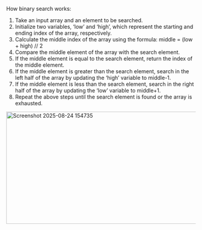 How binary search works:

1. Take an input array and an element to be searched.
2. Initialize two variables, ‘low’ and ‘high’, which represent the starting and ending index of the array, respectively.
3. Calculate the middle index of the array using the formula: middle = (low + high) // 2
4. Compare the middle element of the array with the search element.
5. If the middle element is equal to the search element, return the index of the middle element.
6. If the middle element is greater than the search element, search in the left half of the array by updating the ‘high’ variable to middle-1.
7. If the middle element is less than the search element, search in the right half of the array by updating the ‘low’ variable to middle+1.
8. Repeat the above steps until the search element is found or the array is exhausted.

<img width="1510" height="299" alt="Screenshot 2025-08-24 154735" src="https://github.com/user-attachments/assets/bdce58a0-5d7f-4801-bf4c-b3191a91fd28" />
